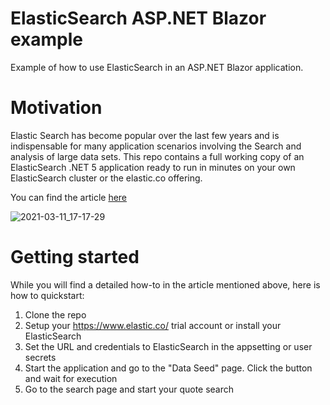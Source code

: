 # ElasticSearch ASP.NET Blazor example
Example of how to use ElasticSearch in an ASP.NET Blazor application. 

# Motivation

Elastic Search has become popular over the last few years and is indispensable for many application scenarios involving the Search and analysis of large data sets. This repo contains a full working copy of an ElasticSearch .NET 5 application ready to run in minutes on your own ElasticSearch cluster or the elastic.co offering.

You can find the article [here](https://alexbierhaus.medium.com/elasticsearch-in-asp-net-blazor-e591f75d90cf)

![2021-03-11_17-17-29](https://user-images.githubusercontent.com/18400458/110818635-bdb9c480-828d-11eb-909e-13ea1d8aeb25.gif)

# Getting started
While you will find a detailed how-to in the article mentioned above, here is how to quickstart:
1. Clone the repo
2. Setup your https://www.elastic.co/ trial account or install your ElasticSearch
3. Set the URL and credentials to ElasticSearch in the appsetting or user secrets
4. Start the application and go to the "Data Seed" page. Click the button and wait for execution
5. Go to the search page and start your quote search
